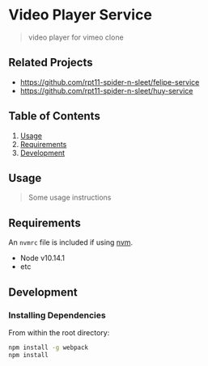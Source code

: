 # Video Player Service

> video player for vimeo clone

## Related Projects

  - https://github.com/rpt11-spider-n-sleet/felipe-service
  - https://github.com/rpt11-spider-n-sleet/huy-service


## Table of Contents

1. [Usage](#Usage)
1. [Requirements](#requirements)
1. [Development](#development)

## Usage

> Some usage instructions

## Requirements

An `nvmrc` file is included if using [nvm](https://github.com/creationix/nvm).

- Node v10.14.1
- etc

## Development

### Installing Dependencies

From within the root directory:

```sh
npm install -g webpack
npm install
```

